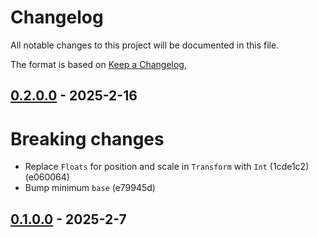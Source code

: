 # Changelog

All notable changes to this project will be documented in this file.

The format is based on [Keep a Changelog](https://keepachangelog.com/en/1.0.0/),

## [0.2.0.0](https://github.com/matthunz/aztecs/compare/aztecs-transform-v0.1.0.0..aztecs-transform-v0.2.0.0) - 2025-2-16

# Breaking changes

- Replace `Floats` for position and scale in `Transform` with `Int` (1cde1c2) (e060064)
- Bump minimum `base` (e79945d)

## [0.1.0.0](https://github.com/matthunz/aztecs/compare/aztecs-transform-v0.1.0.0) - 2025-2-7
